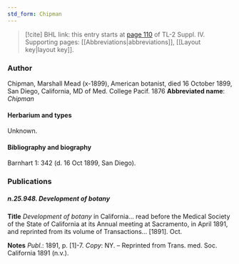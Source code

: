 ```yaml
---
std_form: Chipman
---
```


> [!cite] BHL link: this entry starts at [page 110](https://www.biodiversitylibrary.org/page/33265787) of TL-2 Suppl. IV.
> Supporting pages: [[Abbreviations|abbreviations]], [[Layout key|layout key]].

### Author

Chipman, Marshall Mead (x-1899), American botanist, died 16 October 1899, San Diego, California, MD of Med. College Pacif. 1876 
**Abbreviated name**: *Chipman*

#### Herbarium and types

Unknown.

#### Bibliography and biography

Barnhart 1: 342 (d. 16 Oct 1899, San Diego).

### Publications

##### n.25.948. Development of botany

**Title**
*Development of botany* in California... read before the Medical Society of the State of California at its Annual meeting at Sacramento, in April 1891, and reprinted from its volume of Transactions... \[1891\]. Oct.

**Notes**
*Publ*.: 1891, p. \[1\]-7. *Copy*: NY. – Reprinted from Trans. med. Soc. California 1891 (n.v.).

